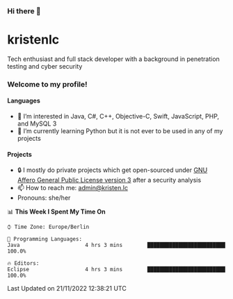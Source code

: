 ### Hi there 👋

# kristenlc

Tech enthusiast and full stack developer with a background in penetration testing and cyber security

### Welcome to my profile!

#### Languages
- 👀 I’m interested in Java, C#, C++, Objective-C, Swift, JavaScript, PHP, and MySQL 3
- 📖 I’m currently learning Python but it is not ever to be used in any of my projects

#### Projects
- 🔒 I mostly do private projects which get open-sourced under [GNU Affero General Public License version 3](https://www.fsf.org/bulletin/2021/fall/the-fundamentals-of-the-agplv3) after a security analysis
- 📫 How to reach me: admin@kristen.lc
- Pronouns: she/her

<!--START_SECTION:waka-->
📊 **This Week I Spent My Time On** 

```text
⌚︎ Time Zone: Europe/Berlin

💬 Programming Languages: 
Java                     4 hrs 3 mins        █████████████████████████   100.0%

🔥 Editors: 
Eclipse                  4 hrs 3 mins        █████████████████████████   100.0%

```


 Last Updated on 21/11/2022 12:38:21 UTC
<!--END_SECTION:waka-->
